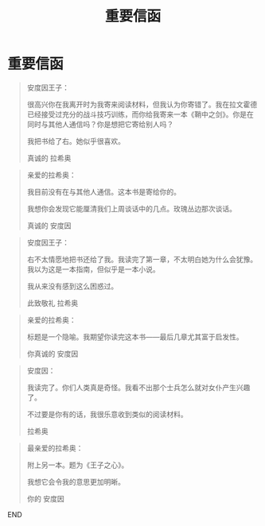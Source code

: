 ﻿---
title: 重要信函
fandom: 魔兽世界
characters: 拉希奥/安度因·乌瑞恩
rating: General
excerpt: 拉希奥或许拥有巨龙的智慧，但他可没有处理私人关系的经验。安度因找到了一种“新颖”的方式教育他。
source: A Critical Correspondence by aestivali
sourcelink: https://archiveofourown.org/works/2907539
---

# 重要信函



> 安度因王子：
>
> 很高兴你在我离开时为我寄来阅读材料，但我认为你寄错了。我在拉文霍德已经接受过充分的战斗技巧训练，而你给我寄来一本《鞘中之剑》。你是在同时与其他人通信吗？你是想把它寄给别人吗？
>
> 我把书给了右。她似乎很喜欢。
>
> 真诚的
> 拉希奥

> 亲爱的拉希奥：
>
> 我目前没有在与其他人通信。这本书是寄给你的。
>
> 我想你会发现它能厘清我们上周谈话中的几点。玫瑰丛边那次谈话。
>
> 真诚的
> 安度因

> 安度因王子：
>
> 右不太情愿地把书还给了我。我读完了第一章，不太明白她为什么会犹豫。我以为这是一本指南，但似乎是一本小说。
>
> 我从来没有感到这么困惑过。
>
> 此致敬礼
> 拉希奥

> 亲爱的拉希奥：
>
> 标题是一个隐喻。我期望你读完这本书——最后几章尤其富于启发性。
>
> 你真诚的
> 安度因

> 安度因：
>
> 我读完了。你们人类真是奇怪。我看不出那个士兵怎么就对女仆产生兴趣了。
>
> 不过要是你有的话，我很乐意收到类似的阅读材料。
>
> 拉希奥

> 最亲爱的拉希奥：
>
> 附上另一本。题为《王子之心》。
>
> 我想它会令我的意思更加明晰。
>
> 你的
> 安度因



END